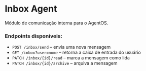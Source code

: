 # Inbox Agent

Módulo de comunicação interna para o AgentOS.

### Endpoints disponíveis:
- `POST /inbox/send` – envia uma nova mensagem
- `GET /inbox?user=nome` – retorna a caixa de entrada do usuário
- `PATCH /inbox/{id}/read` – marca a mensagem como lida
- `PATCH /inbox/{id}/archive` – arquiva a mensagem
